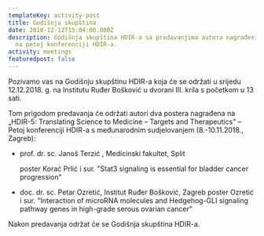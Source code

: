 ```yaml
---
templateKey: activity-post
title: Godišnja skupština
date: 2018-12-12T15:04:00.000Z
description: Godišnja skupština HDIR-a sa predavanjima autora nagrađenih postera
  na petoj konferenciji HDIR-a.
activity: meetings
featuredpost: false
---
```

Pozivamo vas na Godišnju skupštinu HDIR-a koja će se održati u srijedu 12.12.2018. g. na Institutu Ruđer Bošković u dvorani III. krila s početkom u 13 sati.

Tom prigodom predavanja će održati autori dva postera nagrađena na „HDIR-5: Translating Science to Medicine – Targets and Therapeutics" – Petoj konferenciji HDIR-a s međunarodnim sudjelovanjem (8.-10.11.2018., Zagreb):

* prof. dr. sc. Janoš Terzić , Medicinski fakultet, Split

  poster Korać Prlić i sur. "Stat3 signaling is essential for bladder cancer progression"
* doc. dr. sc. Petar Ozretić, Institut Ruđer Bošković, Zagreb
  poster Ozretić i sur. "Interaction of microRNA molecules and Hedgehog-GLI signaling pathway genes in high-grade serous ovarian cancer"

Nakon predavanja održat će se Godišnja skupština HDIR-a.